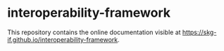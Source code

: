 # interoperability-framework

This repository contains the online documentation visible at https://skg-if.github.io/interoperability-framework.